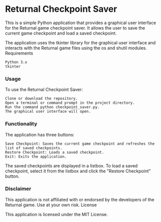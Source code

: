 # Returnal Checkpoint Saver

This is a simple Python application that provides a graphical user interface for the Returnal game checkpoint saver. It allows the user to save the current game checkpoint and load a saved checkpoint.

The application uses the tkinter library for the graphical user interface and interacts with the Returnal game files using the os and shutil modules.
Requirements

    Python 3.x
    tkinter

### Usage

To use the Returnal Checkpoint Saver:

    Clone or download the repository.
    Open a terminal or command prompt in the project directory.
    Run the command python checkpoint_saver.py.
    The graphical user interface will open.

### Functionality

The application has three buttons:

    Save Checkpoint: Saves the current game checkpoint and refreshes the list of saved checkpoints.
    Restore Checkpoint: Loads a saved checkpoint.
    Exit: Exits the application.

The saved checkpoints are displayed in a listbox. To load a saved checkpoint, select it from the listbox and click the "Restore Checkpoint" button.

### Disclaimer

This application is not affiliated with or endorsed by the developers of the Returnal game. Use at your own risk.
License

This application is licensed under the MIT License.
